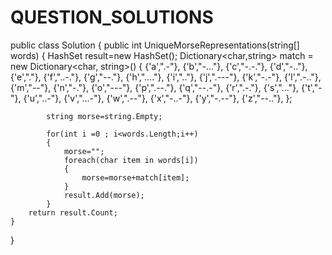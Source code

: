 # QUESTION_SOLUTIONS
public class Solution {
    public int UniqueMorseRepresentations(string[] words) {
         HashSet<string> result=new HashSet<string>();
         Dictionary<char,string> match  = new Dictionary<char, string>()
            {
                {'a',".-"},
                {'b',"-..."},
                {'c',"-.-."},
                {'d',"-.."},
                {'e',"."},
                {'f',"..-."},
                {'g',"--."},
                {'h',"...."},
                {'i',".."},
                {'j',".---"},
                {'k',"-.-"},
                {'l',".-.."},
                {'m',"--"},
                {'n',"-."},
                {'o',"---"},
                {'p',".--."},
                {'q',"--.-"},
                {'r',".-."},
                {'s',"..."},
                {'t',"-"},
                {'u',"..-"},
                {'v',"...-"},
                {'w',".--"},
                {'x',"-..-"},
                {'y',"-.--"},
                {'z',"--.."},
            };
            
            string morse=string.Empty;
        
            for(int i =0 ; i<words.Length;i++)
            {
                morse="";
                foreach(char item in words[i])
                {
                    morse=morse+match[item];
                }
                result.Add(morse);
            }
        return result.Count;
    }
}
